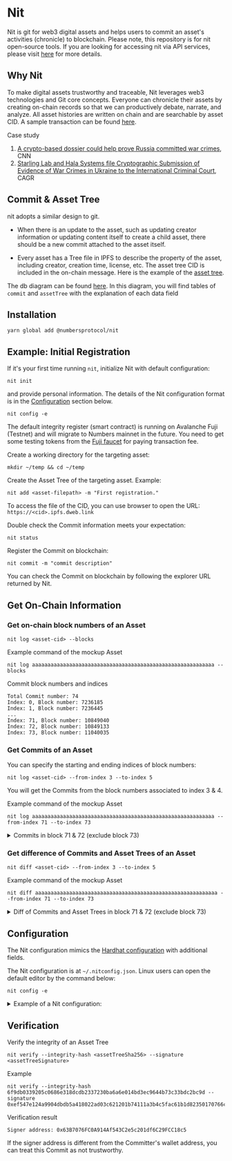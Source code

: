 # Nit

Nit is git for web3 digital assets and helps users to commit an asset's activities (chronicle) to blockchain. Please note, this repository is for nit open-source tools. If you are looking for accessing nit via API services, please visit [here](https://docs.numbersprotocol.io/developers/commit-asset-history/commit-via-api) for more details.

## Why Nit

To make digital assets trustworthy and traceable, Nit leverages web3 technologies and Git core concepts. Everyone can chronicle their assets by creating on-chain records so that we can productively debate, narrate, and analyze. All asset histories are written on chain and are searchable by asset CID. A sample transaction can be found [here](https://snowtrace.io/tx/0x3ba2c36f7b0aeefc954041899a099c228e052a791a59f9922ab53ef9630f4a87).

Case study

1. [A crypto-based dossier could help prove Russia committed war crimes](https://edition.cnn.com/2022/06/10/tech/ukraine-war-crimes-blockchain/index.html), CNN
2. [Starling Lab and Hala Systems file Cryptographic Submission of Evidence of War Crimes in Ukraine to the International Criminal Court](https://dornsife.usc.edu/cagr-news/news/2022/06/33571-starling-lab-and-hala-systems-file-cryptographic-submission-evidence-war-crimes), CAGR

## Commit & Asset Tree

nit adopts a similar design to git.

* When there is an update to the asset, such as updating creator information or updating content itself to create a child asset, there should be a new commit attached to the asset itself.

* Every asset has a Tree file in IPFS to describe the property of the asset, including creator, creation time, license, etc. The asset tree CID is included in the on-chain message. Here is the example of the [asset tree](https://bafkreigbl7262jgwykk6ce47gbzvh4udr3rtzkpgd3b465664gzxma6zfi.ipfs.dweb.link/). 

The  db diagram can be found [here](https://dbdiagram.io/d/6220e69c54f9ad109a54c3a5). In this diagram, you will find tables of `commit` and `assetTree` with the explanation of each data field

## Installation

```shell
yarn global add @numbersprotocol/nit
```

## Example: Initial Registration

If it's your first time running `nit`, initialize Nit with default configuration:

```
nit init
```

and provide personal information. The details of the Nit configuration format is in the [Configuration](#configuration) section below.

```
nit config -e
```

The default integrity register (smart contract) is running on Avalanche Fuji (Testnet) and will migrate to Numbers mainnet in the future. You need to get some testing tokens from the [Fuji faucet](https://faucet.avax-test.network) for paying transaction fee.

Create a working directory for the targeting asset:

```
mkdir ~/temp && cd ~/temp
```

Create the Asset Tree of the targeting asset. Example:

```
nit add <asset-filepath> -m "First registration."
```

To access the file of the CID, you can use browser to open the URL: `https://<cid>.ipfs.dweb.link`

Double check the Commit information meets your expectation:

```
nit status
```

Register the Commit on blockchain:

```
nit commit -m "commit description"
```

You can check the Commit on blockchain by following the explorer URL returned by Nit.

## Get On-Chain Information

### Get on-chain block numbers of an Asset

```shell
nit log <asset-cid> --blocks
```

Example command of the mockup Asset

```shell
nit log aaaaaaaaaaaaaaaaaaaaaaaaaaaaaaaaaaaaaaaaaaaaaaaaaaaaaaaaaaa --blocks
```

Commit block numbers and indices

```
Total Commit number: 74
Index: 0, Block number: 7236185
Index: 1, Block number: 7236445
...
Index: 71, Block number: 10849040
Index: 72, Block number: 10849133
Index: 73, Block number: 11040035
```

### Get Commits of an Asset

You can specify the starting and ending indices of block numbers:

```shell
nit log <asset-cid> --from-index 3 --to-index 5
```

You will get the Commits from the block numbers associated to index 3 & 4.

Example command of the mockup Asset

```shell
nit log aaaaaaaaaaaaaaaaaaaaaaaaaaaaaaaaaaaaaaaaaaaaaaaaaaaaaaaaaaa --from-index 71 --to-index 73
```

<details>
<summary>Commits in block 71 & 72 (exclude block 73)</summary>

```shell
Total Commit number: 74

block number: 10849040
tx: 0x6d5902173255afe379cc4ae934a6c684ecfd865679286665622de3cf10eddcbe
{
  "assetTreeCid": "bafkreifnpykuw5g2m4k5k5wf55zxtzjmcftstzhtsarlkqytimajj3ntlq",
  "assetTreeSha256": "ad7e154b74da6715d576c5ef7379e52c116729e4f39022b54313430094edb35c",
  "assetTreeSignature": "0x9faf5c9d13b8d90a7a8e88aa6daf089ca89593c28dc241347c4756e83c2f1ea53ed1cb9e189f7ab81c81327527c97595f44ed71dda8e5d78ebe0dccfe9dd27081c",
  "author": "bafkreigzixvzu2tbxbvmvwcvlz2zwoagmb6c2q5egaq4lmd5sesyopmmx4",
  "committer": "bafkreigzixvzu2tbxbvmvwcvlz2zwoagmb6c2q5egaq4lmd5sesyopmmx4",
  "provider": "bafkreigtmno2wacf4ldb6ewbkboe7oojedsp3dky35djytor6guwzhbdpa",
  "timestampCreated": 1655720482,
  "action": "bafkreiavifzn7ntlb6p2lr55k3oezo6pofwvknecukc5auhng4miowcte4",
  "actionResult": "https://bafkreifnpykuw5g2m4k5k5wf55zxtzjmcftstzhtsarlkqytimajj3ntlq.ipfs.dweb.link",
  "abstract": "Action action-initial-registration."
}

block number: 10849133
tx: 0xe383fdc0f4eaf44e8bde4737f33bcd45742dcb846f3beb890976793d7cc9358e
{
  "assetTreeCid": "bafkreidptwydheqfybug4mmnzwzdg4rqxjvg4akl2pwjmrfxhqz33qv4tu",
  "assetTreeSha256": "6f9db0339205c0686e318dcdb2337230ba6a6e014bd3ec9644b73c33bdc2bc9d",
  "assetTreeSignature": "0xef547e124a9904dbdb5a418022ad03c621201b74111a3b4c5fac61b1d82350170766cef8a27737d21ca9b1bd4e04f7cdea460706b68b14e0ed17f2a3de83f9131b",
  "author": "bafkreigzixvzu2tbxbvmvwcvlz2zwoagmb6c2q5egaq4lmd5sesyopmmx4",
  "committer": "bafkreigzixvzu2tbxbvmvwcvlz2zwoagmb6c2q5egaq4lmd5sesyopmmx4",
  "provider": "bafkreigtmno2wacf4ldb6ewbkboe7oojedsp3dky35djytor6guwzhbdpa",
  "timestampCreated": 1655720763,
  "action": "bafkreiavifzn7ntlb6p2lr55k3oezo6pofwvknecukc5auhng4miowcte4",
  "actionResult": "https://bafkreidptwydheqfybug4mmnzwzdg4rqxjvg4akl2pwjmrfxhqz33qv4tu.ipfs.dweb.link",
  "abstract": "Action action-initial-registration."
}
```

</details>

### Get difference of Commits and Asset Trees of an Asset

```shell
nit diff <asset-cid> --from-index 3 --to-index 5
```

Example command of the mockup Asset

```shell
nit diff aaaaaaaaaaaaaaaaaaaaaaaaaaaaaaaaaaaaaaaaaaaaaaaaaaaaaaaaaaa --from-index 71 --to-index 73
```

<details>
<summary>Diff of Commits and Asset Trees in block 71 & 72 (exclude block 73)</summary>

```shell
from: block 10849040, tx 0x6d5902173255afe379cc4ae934a6c684ecfd865679286665622de3cf10eddcbe
  to: block 10849133, tx 0xe383fdc0f4eaf44e8bde4737f33bcd45742dcb846f3beb890976793d7cc9358e

Commit difference
{
  "abstract": "Action action-initial-registration.",
  "action": "bafkreiavifzn7ntlb6p2lr55k3oezo6pofwvknecukc5auhng4miowcte4",
 -"actionResult": "https://bafkreifnpykuw5g2m4k5k5wf55zxtzjmcftstzhtsarlkqytimajj3ntlq.ipfs.dweb.link",
 -"assetTreeCid": "bafkreifnpykuw5g2m4k5k5wf55zxtzjmcftstzhtsarlkqytimajj3ntlq",
 -"assetTreeSha256": "ad7e154b74da6715d576c5ef7379e52c116729e4f39022b54313430094edb35c",
 -"assetTreeSignature": "0x9faf5c9d13b8d90a7a8e88aa6daf089ca89593c28dc241347c4756e83c2f1ea53ed1cb9e189f7ab81c81327527c97595f44ed71dda8e5d78ebe0dccfe9dd27081c",
 +"actionResult": "https://bafkreidptwydheqfybug4mmnzwzdg4rqxjvg4akl2pwjmrfxhqz33qv4tu.ipfs.dweb.link",
 +"assetTreeCid": "bafkreidptwydheqfybug4mmnzwzdg4rqxjvg4akl2pwjmrfxhqz33qv4tu",
 +"assetTreeSha256": "6f9db0339205c0686e318dcdb2337230ba6a6e014bd3ec9644b73c33bdc2bc9d",
 +"assetTreeSignature": "0xef547e124a9904dbdb5a418022ad03c621201b74111a3b4c5fac61b1d82350170766cef8a27737d21ca9b1bd4e04f7cdea460706b68b14e0ed17f2a3de83f9131b",
  "author": "bafkreigzixvzu2tbxbvmvwcvlz2zwoagmb6c2q5egaq4lmd5sesyopmmx4",
  "committer": "bafkreigzixvzu2tbxbvmvwcvlz2zwoagmb6c2q5egaq4lmd5sesyopmmx4",
  "provider": "bafkreigtmno2wacf4ldb6ewbkboe7oojedsp3dky35djytor6guwzhbdpa",
 -"timestampCreated": 1655720482
 +"timestampCreated": 1655720763
}

Asset Tree difference
{
  "abstract": "",
  "assetCid": "bafybeif3ctgbmiso4oykvwj6jebyrkjxqr26bfrkesla5yr2ypgx47wgle",
  "assetCreator": null,
  "assetSha256": null,
  "assetTimestampCreated": null,
  "assetTreeCustomKey1": "foo",
  "assetTreeCustomKey2": "bar",
  "encodingFormat": "application/zip",
  "license": {
    "document": "https://starlinglab.org",
    "name": "Starling License"
  },
 +"nftRecord": "bafkreielfjf7sfxigb4r7tejt7jhl6kthxoujwziywixlwxjjho32may7y"
}
```
</details>

## Configuration

The Nit configuration mimics the [Hardhat configuration](https://hardhat.org/config) with additional fields.

The Nit configuration is at `~/.nitconfig.json`. Linux users can open the default editor by the command below:

```shell
nit config -e
```

<details>
<summary>Example of a Nit configuration:</summary>

```json
{
  // CID of the author's profile of original Assets
  "author": "bafkreihkrnjvjeijjhalozcfpgrgb46673dlt4e3qm5bmvzzb4if423wse",
  // CID of the committer's profile who creates Asset Trees and Commits
  "committer": "bafkreihkrnjvjeijjhalozcfpgrgb46673dlt4e3qm5bmvzzb4if423wse",
  // CID of the service provider who hosts the integrity registration service
  "provider": "bafkreido4zu743f6isb5wninfkedvbirj2ngb5fkivrpdijh2xtd3s6rnu",
  "defaultNetwork": "fuji",
  "network": {
    "rinkeby": {
      "url": "https://eth-rinkeby.alchemyapi.io/v2/UO5kfog_UDJgGCuqeaSJmnE95_gKOnFN",
      "gasLimit": 200000,
      "accounts": [
        "<private-key>",
      ],
      // integrity record contract address
      "contract": "0x2Aa4e29872DE77E1Bc6cF310d647F9cB0f9a073B",
      "explorerBaseUrl": "https://rinkeby.etherscan.io/tx"
    },
    "avalanche": {
      "chainId": 43114,
      "url": "https://api.avax.network/ext/bc/C/rpc",
      "accounts": [
        "<private-key>",
      ],
      "contract": "0x1970aFD0831E9233667fb9484910926c2b18BCb4",
      "explorerBaseUrl": "https://snowtrace.io/tx"
    },
    "fuji": {
      "url": "https://api.avax-test.network/ext/bc/C/rpc",
      "chainId": 43113,
      "gasLimit": 200000,
      "accounts": [
        "<private-key>",
      ],
      "contract": "0xA2De03bee39Fa637440909abC5621063bC5DA926",
      "explorerBaseUrl": "https://testnet.snowtrace.io/tx"
    },
    "polygon": {
      "url": "https://polygon-rpc.com/",
      "gasPrice": 60000000000,
      "accounts": [
        "<private-key>",
      ],
      "contract": "0x2094747c6c870f20E38f701116CBb46845b5E5c1",
      "explorerBaseUrl": "https://polygonscan.com/tx"
    },
    "moonbase": {
      "url": "https://rpc.api.moonbase.moonbeam.network",
      "accounts": [
        "<private-key>",
      ],
      "contract": "0xfbeA33fe2b266697404Dc5D1dC0A4ee9D0eDED23",
      "explorerBaseUrl": "https://moonbase.moonscan.io/tx"
    },
    "aurora_testnet": {
      "url": "https://testnet.aurora.dev/",
      "chainId": 1313161555,
      "accounts": [
        "<private-key>",
      ],
      "contract": "0x8e1bF90681C672e25aE880767d57f0552f6F5Cd1",
      "explorerBaseUrl": "https://testnet.aurorascan.dev/tx"
    }
  },
  // For the ipfsadd command. We will support web3.storage soon
  "infura": {
    "projectId": "aaaaaaaaaaaaaaaaaaaaaaaaaaa",
    "projectSecret": "aaaaaaaaaaaaaaaaaaaaaaaaaaaaaaaa"
  }
}
```

</details>

## Verification

Verify the integrity of an Asset Tree

```shell
nit verify --integrity-hash <assetTreeSha256> --signature <assetTreeSignature>
```

Example

```shell
nit verify --integrity-hash 6f9db0339205c0686e318dcdb2337230ba6a6e014bd3ec9644b73c33bdc2bc9d --signature 0xef547e124a9904dbdb5a418022ad03c621201b74111a3b4c5fac61b1d82350170766cef8a27737d21ca9b1bd4e04f7cdea460706b68b14e0ed17f2a3de83f9131b
```

Verification result

```shell
Signer address: 0x63B7076FC0A914Af543C2e5c201df6C29FCC18c5
```

If the signer address is different from the Committer's wallet address, you can treat this Commit as not trustworthy.
